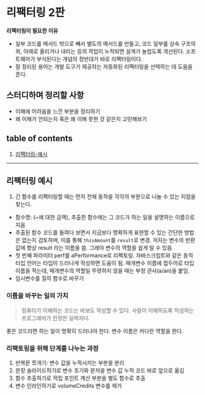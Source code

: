 # 리팩터링 2판

**리팩터링이 필요한 이유**
- 일부 코드를 메서드 밖으로 빼서 별도의 메서드를 만들고, 코드 일부를 상속 구조의 위, 아래로 올리거나 내리는 등의 작업이 누적되면 설계가 놀랍도록 개선된다. 소프트웨어가 부식된다는 개념의 정반대가 바로 리팩터링이다.
- 잘 정리된 용어는 개발 도구가 제공하는 자동화된 리팩터링을 선택하는 데 도움을 준다.

## 스터디하며 정리할 사항
- 이해에 어려움을 느낀 부분을 정리하기
- 왜 이해가 안되는지 혹은 왜 이해 못한 것 같은지 고민해보기


## table of contents
1. [리팩터링-예시](#리팩터링-예시)


---



## 리팩터링 예시

1. 긴 함수를 리팩터링할 때는 먼저 전체 동작을 각각의 부분으로 나눌 수 있는 지점을 찾는다. 

- 함수명: (~에 대한 금액), 추출한 함수에는 그 코드가 하는 일을 설명하는 이름으로 지음
- 추출된 함수 코드를 들여다 보면서 지금보다 명확하게 표현할 수 있는 간단한 방법은 없는지 검토하며, 이를 통해 `thisAmount`를 `result`로 변경. 저자는 변수의 반환 값에 항상 result 라는 이름을 씀. 그래야 변수의 역할을 쉽게 알 수 있음
- 첫 번째 파라미터 perf를 aPerformance로 리팩토링. 자바스크립트와 같은 동적 타입 언어는 타입이 드러나게 작성하면 도움이 됨. 매개변수 이름에 접두어로 타입 이름을 적는데, 매개변수의 역할일 뚜렷하지 않을 때는 부정 관사(a/an)을 붙임.
- 임시변수를 질의 함수로 바꾸기

### 이름을 바꾸는 일의 가치

> 컴퓨터가 이해하는 코드는 바보도 작성할 수 있다. 사람이 이해하도록 작성하는 프로그래머가 진정한 실력자다.

좋은 코드라면 하는 일이 명확히 드러나야 한다. 변수 이름은 커다란 역할을 한다. 



### 리팩토링을 위해 단계를 나누는 과정
1. 반복문 쪼개기: 변수 값을 누적시키는 부분을 분리
1. 문장 슬라이드하기로 변수 초기화 문자을 변수 값 누적 코드 바로 앞으로 옮김
1. 함수 추출하기로 적립 포인트 계산 부분을 별도 함수로 추출
1. 변수 인라인하기로 volumeCredits 변수를 제거


